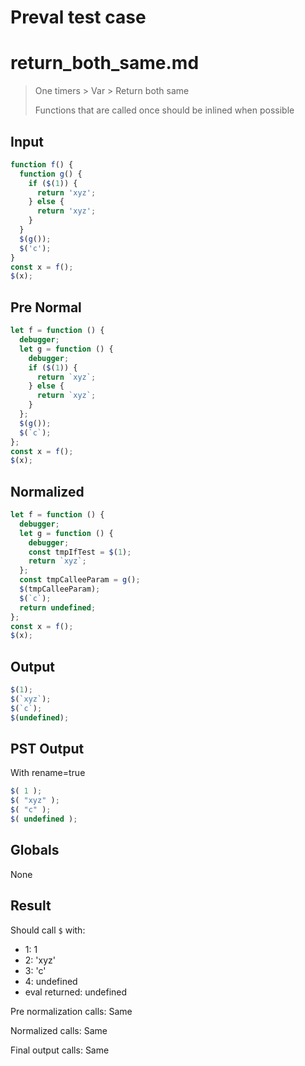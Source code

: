 # Preval test case

# return_both_same.md

> One timers > Var > Return both same
>
> Functions that are called once should be inlined when possible

## Input

`````js filename=intro
function f() {
  function g() {
    if ($(1)) {
      return 'xyz';
    } else {
      return 'xyz';
    }
  }
  $(g());
  $('c');
}
const x = f();
$(x);
`````

## Pre Normal


`````js filename=intro
let f = function () {
  debugger;
  let g = function () {
    debugger;
    if ($(1)) {
      return `xyz`;
    } else {
      return `xyz`;
    }
  };
  $(g());
  $(`c`);
};
const x = f();
$(x);
`````

## Normalized


`````js filename=intro
let f = function () {
  debugger;
  let g = function () {
    debugger;
    const tmpIfTest = $(1);
    return `xyz`;
  };
  const tmpCalleeParam = g();
  $(tmpCalleeParam);
  $(`c`);
  return undefined;
};
const x = f();
$(x);
`````

## Output


`````js filename=intro
$(1);
$(`xyz`);
$(`c`);
$(undefined);
`````

## PST Output

With rename=true

`````js filename=intro
$( 1 );
$( "xyz" );
$( "c" );
$( undefined );
`````

## Globals

None

## Result

Should call `$` with:
 - 1: 1
 - 2: 'xyz'
 - 3: 'c'
 - 4: undefined
 - eval returned: undefined

Pre normalization calls: Same

Normalized calls: Same

Final output calls: Same
